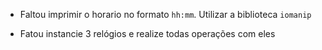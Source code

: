- Faltou imprimir o horario no formato `hh:mm`. Utilizar a biblioteca `iomanip`

- Fatou instancie 3 relógios e realize todas operações com eles
